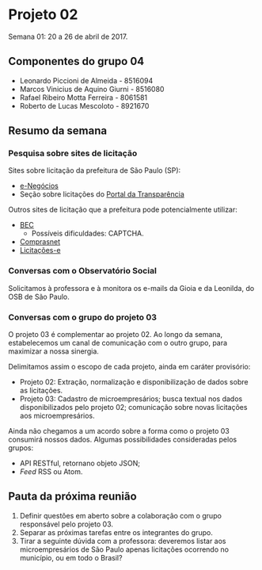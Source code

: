 # Projeto 02

Semana 01: 20 a 26 de abril de 2017.

## Componentes do grupo 04

* Leonardo Piccioni de Almeida - 8516094
* Marcos Vinicius de Aquino Giurni - 8516080
* Rafael Ribeiro Motta Ferreira - 8061581
* Roberto de Lucas Mescoloto - 8921670

## Resumo da semana

### Pesquisa sobre sites de licitação

Sites sobre licitação da prefeitura de São Paulo (SP):
* [e-Negócios](http://e-negocioscidadesp.prefeitura.sp.gov.br/)
* Seção sobre licitações do [Portal da Transparência](http://www.transparencia.sp.gov.br/licita.html)

Outros sites de licitação que a prefeitura pode potencialmente utilizar:
* [BEC](https://www.bec.sp.gov.br/BECSP/Home/Home.aspx)
    * Possíveis dificuldades: CAPTCHA.
* [Comprasnet](http://www.comprasgovernamentais.gov.br/menu-de-apoio/placar-de-licitacoes)
* [Licitações-e](http://www.licitacoes-e.com.br/aop/index.jsp)

### Conversas com o Observatório Social

Solicitamos à professora e à monitora os e-mails da Gioia e da Leonilda, do OSB de São Paulo.

### Conversas com o grupo do projeto 03

O projeto 03 é complementar ao projeto 02. Ao longo da semana, estabelecemos um canal de comunicação com o outro grupo, para maximizar a nossa sinergia.

Delimitamos assim o escopo de cada projeto, ainda em caráter provisório:
* Projeto 02: Extração, normalização e disponibilização de dados sobre as licitações.
* Projeto 03: Cadastro de microempresários; busca textual nos dados disponibilizados pelo projeto 02; comunicação sobre novas licitações aos microempresários.

Ainda não chegamos a um acordo sobre a forma como o projeto 03 consumirá nossos dados. Algumas possibilidades consideradas pelos grupos:
* API RESTful, retornano objeto JSON;
* *Feed* RSS ou Atom.

## Pauta da próxima reunião
1. Definir questões em aberto sobre a colaboração com o grupo responsável pelo projeto 03.
2. Separar as próximas tarefas entre os integrantes do grupo.
3. Tirar a seguinte dúvida com a professora: deveremos listar aos microempresários de São Paulo apenas licitações ocorrendo no município, ou em todo o Brasil?